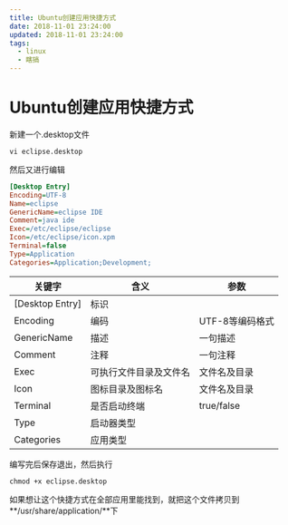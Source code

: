 ```yaml
---
title: Ubuntu创建应用快捷方式
date: 2018-11-01 23:24:00
updated: 2018-11-01 23:24:00
tags:
  - linux
  - 瞎搞
---
```


# Ubuntu创建应用快捷方式

新建一个.desktop文件

```shell
vi eclipse.desktop
```

然后又进行编辑

```ini
[Desktop Entry]
Encoding=UTF-8
Name=eclipse
GenericName=eclipse IDE
Comment=java ide
Exec=/etc/eclipse/eclipse
Icon=/etc/eclipse/icon.xpm
Terminal=false
Type=Application
Categories=Application;Development;
```

| 关键字          | 含义                   | 参数            |
| --------------- | ---------------------- | --------------- |
| [Desktop Entry] | 标识                   |                 |
| Encoding        | 编码                   | UTF-8等编码格式 |
| GenericName     | 描述                   | 一句描述        |
| Comment         | 注释                   | 一句注释        |
| Exec            | 可执行文件目录及文件名 | 文件名及目录    |
| Icon            | 图标目录及图标名       | 文件名及目录    |
| Terminal        | 是否启动终端           | true/false      |
| Type            | 启动器类型             |                 |
| Categories      | 应用类型               |                 |

编写完后保存退出，然后执行

```shell
chmod +x eclipse.desktop
```

如果想让这个快捷方式在全部应用里能找到，就把这个文件拷贝到**/usr/share/application/**下
